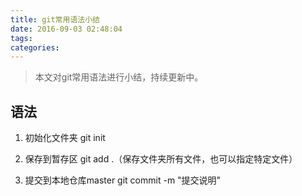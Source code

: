 ```yaml
---
title: git常用语法小结
date: 2016-09-03 02:48:04
tags:
categories:
---
```





>本文对git常用语法进行小结，持续更新中。

<!-- more -->
## 语法

1. 初始化文件夹
git init

2. 保存到暂存区
git add .（保存文件夹所有文件，也可以指定特定文件）

3. 提交到本地仓库master
git commit -m "提交说明"




